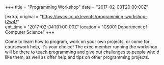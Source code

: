 +++
title = "Programming Workshop"
date = "2017-02-03T20:00:00Z"

[extra]
original = "https://uwcs.co.uk/events/programming-workshop-t2w4/"    
ent_time = "2017-02-04T01:00:00Z"
location = "CS001 Department of Computer Science"
+++

Come to learn how to program, work on your own projects, or come for coursework help, it's your choice\! The exec member running the workshop will be there to teach programming and give out challenges to people who'd like them, as well as offer help and tips on other programming projects.

